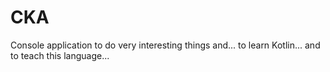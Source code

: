 # CKA

Console application to do very interesting things and... to learn Kotlin... and to teach this language...